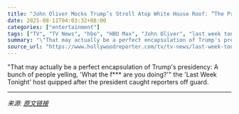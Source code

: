 ```yaml
---
title: "John Oliver Mocks Trump’s Stroll Atop White House Roof: “The President Just Fully Snoopied on National TV”"
date: 2025-08-11T04:03:32+08:00
categories: ["entertainment"]
tags: ["TV", "TV News", "hbo", "HBO Max", "John Oliver", "last week tonight", "Last Week Tonight With John Oliver", "Politcs", "President Donald Trump", "Trump"]
summary: "\"That may actually be a perfect encapsulation of Trump's presidency: A bunch of people yelling, 'What the f*** are you doing?'\" the 'Last Week Tonight' host quipped after the president caught reporter"
source_url: "https://www.hollywoodreporter.com/tv/tv-news/last-week-tonight-recap-john-oliver-trump-white-house-roof-1236341261/"
---
```


"That may actually be a perfect encapsulation of Trump's presidency: A bunch of people yelling, 'What the f*** are you doing?'" the 'Last Week Tonight' host quipped after the president caught reporters off guard.

---

*来源: [原文链接](https://www.hollywoodreporter.com/tv/tv-news/last-week-tonight-recap-john-oliver-trump-white-house-roof-1236341261/)*

